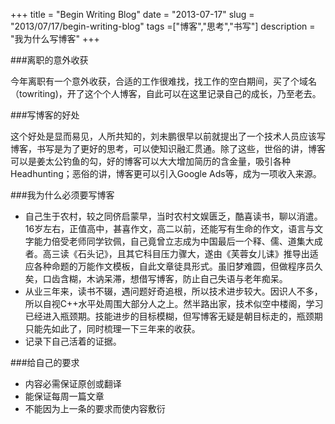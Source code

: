 +++
title = "Begin Writing Blog"
date = "2013-07-17"
slug = "2013/07/17/begin-writing-blog"
tags =["博客","思考","书写"]
description = "我为什么写博客"
+++

###离职的意外收获

今年离职有一个意外收获，合适的工作很难找，找工作的空白期间，买了个域名（towriting)，开了这个个人博客，自此可以在这里记录自己的成长，乃至老去。

###写博客的好处

这个好处是显而易见，人所共知的，刘未鹏很早以前就提出了一个技术人员应该写博客，书写是为了更好的思考，可以使知识融汇贯通。除了这些，世俗的讲，博客可以是姜太公钓鱼的勾，好的博客可以大大增加简历的含金量，吸引各种Headhunting；恶俗的讲，博客更可以引入Google Ads等，成为一项收入来源。

###我为什么必须要写博客 

 - 自己生于农村，较之同侪启蒙早，当时农村文娱匮乏，酷喜读书，聊以消遣。16岁左右，正值高中，甚喜作文，高二以前，还能写有生命的作文，语言与文字能力倍受老师同学钦佩，自己竟曾立志成为中国最后一个释、儒、道集大成者。高三读《石头记》，且其它科目压力骤大，遂由《芙蓉女儿诔》推导出适应各种命题的万能作文模板，自此文章徒具形式。虽旧梦难圆，但做程序员久矣，口齿含糊，木讷呆滞，想借写博客，防止自己失语与老年痴呆。
 - 从业三年来，读书不辍，遇问题好奇追根，所以技术进步较大。因识人不多，所以自视C++水平处周围大部分人之上。然半路出家，技术似空中楼阁，学习已经进入瓶颈期。技能进步的目标模糊，但写博客无疑是朝目标走的，瓶颈期只能先如此了，同时梳理一下三年来的收获。
 - 记录下自己活着的证据。


###给自己的要求
 - 内容必需保证原创或翻译
 - 能保证每周一篇文章
 - 不能因为上一条的要求而使内容敷衍 

